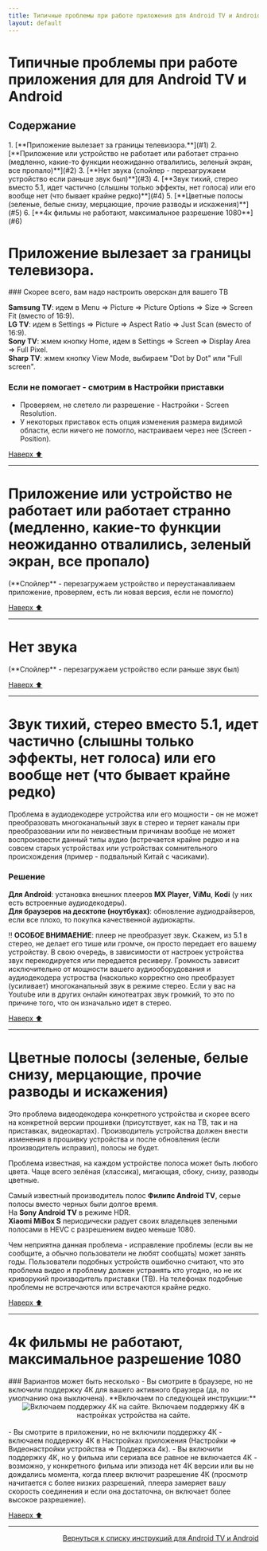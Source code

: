 ```yaml
---
title: Типичные проблемы при работе приложения для Android TV и Android
layout: default
---
```


# Типичные проблемы при работе приложения для для Android TV и Android


<h2 id="toc">Содержание</h2>
1. [**Приложение вылезает за границы телевизора.**](#1)  
2. [**Приложение или устройство не работает или работает странно (медленно, какие-то функции неожиданно отвалились, зеленый экран, все пропало)**](#2)  
3. [**Нет звука (спойлер - перезагружаем устройство если раньше звук был)**](#3)  
4. [**Звук тихий, стерео вместо 5.1, идет частично (слышны только эффекты, нет голоса) или его вообще нет (что бывает крайне редко)**](#4)  
5. [**Цветные полосы (зеленые, белые снизу, мерцающие, прочие разводы и искажения)**](#5)  
6. [**4к фильмы не работают, максимальное разрешение 1080**](#6)  



<h1 id="1">Приложение вылезает за границы телевизора.</h1>
### Скорее всего, вам надо настроить оверскан для вашего ТВ

**Samsung TV**: идем в Menu => Picture => Picture Options => Size => Screen Fit (вместо of 16:9).  
**LG TV**: идем в Settings => Picture => Aspect Ratio => Just Scan (вместо of 16:9).  
**Sony TV**: жмем кнопку Home, идем в Settings => Screen => Display Area => Full Pixel.  
**Sharp TV**: жмем кнопку View Mode, выбираем "Dot by Dot" или "Full screen".

### Если не помогает - смотрим в Настройки приставки
- Проверяем, не слетело ли разрешение - Настройки - Screen Resolution.  
- У некоторых приставок есть опция изменения размера видимой области, если ничего не помогло, настраиваем через нее (Screen - Position).<br>

[Наверх ⬆️](#toc)<br>

---

<h1 id="2">Приложение или устройство не работает или работает странно (медленно, какие-то функции неожиданно отвалились, зеленый экран, все пропало)</h1>
(**Cпойлер** - перезагружаем устройство и переустанавливаем приложение, проверяем, есть ли новая версия, если не помогло)



[Наверх ⬆️](#toc)<br>

---


<h1 id="3">Нет звука</h1>
(**Cпойлер** - перезагружаем устройство если раньше звук был)


[Наверх ⬆️](#toc)<br>

---

<h1 id="4">Звук тихий, стерео вместо 5.1, идет частично (слышны только эффекты, нет голоса) или его вообще нет (что бывает крайне редко)</h1>
Проблема в аудиодекодере устройства или его мощности - он не может преобразовать многоканальный звук в стерео и теряет каналы при преобразовании или по неизвестным причинам вообще не может воспроизвести данный типы аудио (встречается крайне редко и на совсем старых устройствах или устройствах сомнительного происхождения (пример - подвальный Китай с часиками).

### Решение
**Для Android**: установка внешних плееров **MX Player**, **ViMu**, **Kodi** (у них есть встроенные аудиодекодеры).  
**Для браузеров на десктопе (ноутбуках)**: обновление аудиодрайверов, если все плохо, то покупка качественной аудиокарты.  

‼️ **ОСОБОЕ ВНИМАЕНИЕ**: плеер не преобразует звук. Скажем, из 5.1 в стерео, не делает его тише или громче, он просто передает его вашему устройству. В свою очередь, в зависимости от настроек устройства звук перекодируется или передается ресиверу. Громкость зависит исключительно от мощности вашего аудиооборудования и аудиодекодера устроства (насколько корректно оно преобразует (усиливает) многоканальный звук в режиме стерео. Если у вас на Youtube или в других онлайн кинотеатрах звук громкий, то это по причине того, что он изначально идет в стерео.<br>

[Наверх ⬆️](#toc)<br>

---

<h1 id="5">Цветные полосы (зеленые, белые снизу, мерцающие, прочие разводы и искажения)</h1>
Это проблема видеодекодера конкретного устройства и скорее всего на конкретной версии прошивки (присутствует, как на ТВ, так и на приставках, видеокартах). Производитель устройства должен внести изменения в прошивку устройства и после обновления (если производитель исправил), полосы не будет.  

Проблема известная, на каждом устройстве полоса может быть любого цвета. Чаще всего зелёная (классика), мигающая, сбоку, снизу, разводы цветные.  

Самый известный производитель полос **Филипс Android TV**, серые полосы вместо черных были долгое время.  
На **Sony Android TV** в режиме HDR.  
**Xiaomi MiBox S** периодически радует своих владельцев зелеными полосами в HEVC с разрешением видео меньше 1080.

Чем неприятна данная проблема - исправление проблемы (если вы не сообщите, а обычно пользователи не любят сообщать) может занять годы. Пользователи подобных устройств ошибочно считают, что это проблема видео и проблему должен устранять кто угодно, но не их криворукий производитель приставки (ТВ). На телефонах подобные проблемы не встречаются или встречаются крайне редко.<br>

[Наверх ⬆️](#toc)<br>

---

<h1 id="6">4к фильмы не работают, максимальное разрешение 1080</h1>
### Вариантов может быть несколько
- Вы смотрите в браузере, но не включили поддержку 4К для вашего активного браузера (да, по умолчанию она выключена).  
**Включаем по следующей инструкции:**
<div style="text-align: center;">
  <img src="https://lazykpub.github.io/Lazykpub/assets/images/android_bugs_01.jpeg" alt="Включаем поддержку 4К на сайте." style="max-width: 100%; height: auto; cursor: pointer;" onclick="this.style.maxWidth = this.style.maxWidth === '100%' ? '100vw' : '100%';">
Включаем поддержку 4K в настройках устройства на сайте.
</div><br>
- Вы смотрите в приложении, но не включили поддержку 4К - включаем поддержку 4К в Настройках приложения (Настройки => Видеонастройки устройства => Поддержка 4к).  
- Вы включили поддержку 4К, но у фильма или сериала все равное не включается 4К - возможно, у конкретного фильма или эпизода нет 4К версии или вы не дождались момента, когда плеер включит разрешение 4К (просмотр начитается с более низких разрешений, плеера замеряет вашу скорость соединения и если она достаточна, он включает более высокое разрешение). 

[Наверх ⬆️](#toc)<br>



---
<p align="right"><a href="https://lazykpub.github.io/Lazykpub/pages/android">Вернуться к списку инструкций для Android TV и Android</a></p>

